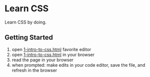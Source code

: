 # Learn CSS

Learn CSS by doing.

## Getting Started

1. open [1-intro-to-css.html](1-intro-to-css.html) favorite editor
1. open [1-intro-to-css.html](1-intro-to-css.html) in your browser
1. read the page in your browser
1. when prompted: make edits in your code editor, save the file, and refresh in the browser
